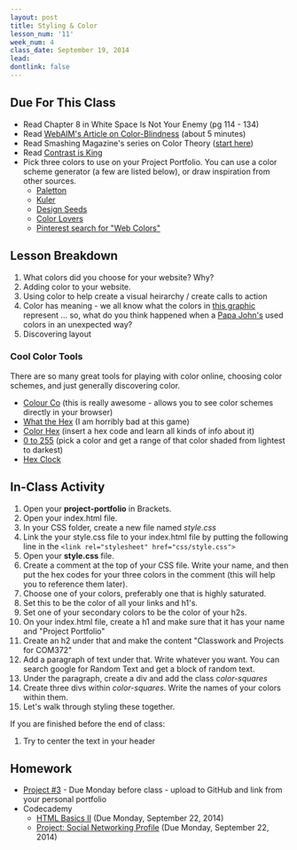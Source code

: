 ```yaml
---
layout: post
title: Styling & Color
lesson_num: '11'
week_num: 4
class_date: September 19, 2014
lead: 
dontlink: false
---
```


## Due For This Class

- Read Chapter 8 in White Space Is Not Your Enemy (pg 114 - 134)
- Read [WebAIM's Article on Color-Blindness](http://webaim.org/articles/visual/colorblind) (about 5 minutes)
- Read Smashing Magazine's series on Color Theory ([start here](http://www.smashingmagazine.com/2010/01/28/color-theory-for-designers-part-1-the-meaning-of-color/))
- Read [Contrast is King](http://alistapart.com/article/contrast-is-KING)
- Pick three colors to use on your Project Portfolio.  You can use a color scheme generator (a few are listed below), or draw inspiration from other sources.
  - [Paletton](http://paletton.com/#uid=1000u0kllllaFw0g0qFqFg0w0aF)
  - [Kuler](https://kuler.adobe.com/create/color-wheel/)
  - [Design Seeds](http://design-seeds.com/)
  - [Color Lovers](http://www.colourlovers.com/palettes)
  - [Pinterest search for "Web Colors"](http://www.pinterest.com/search/pins/?q=web%20colors&term_meta%5B%5D=web%7Ctyped&term_meta%5B%5D=colors%7Ctyped)

## Lesson Breakdown

1. What colors did you choose for your website?  Why?
2. Adding color to your website.
3. Using color to help create a visual heirarchy / create calls to action
4. Color has meaning - we all know what the colors in [this graphic](http://carsondellosa.secure.miisolutions.net/media/cd/images/product/large/188014.jpg) represent ... so, what do you think happened when a [Papa John's](https://i.imgur.com/ILLJa.jpg) used colors in an unexpected way?
4. Discovering layout


### Cool Color Tools

There are so many great tools for playing with color online, choosing color schemes, and just generally discovering color.

- [Colour Co](http://colourco.de/) (this is really awesome - allows you to see color schemes directly in your browser)
- [What the Hex](http://yizzle.com/whatthehex/?n=2) (I am horribly bad at this game)
- [Color Hex](http://www.color-hex.com/) (insert a hex code and learn all kinds of info about it)
- [0 to 255](http://0to255.com/) (pick a color and get a range of that color shaded from lightest to darkest)
- [Hex Clock](http://www.jacopocolo.com/hexclock/)

## In-Class Activity

1. Open your **project-portfolio** in Brackets.
2. Open your index.html file.
3. In your CSS folder, create a new file named *style.css*
4. Link the your style.css file to your index.html file by putting the following line in the <head>
```<link rel="stylesheet" href="css/style.css">```
5. Open your **style.css** file.
6. Create a comment at the top of your CSS file.  Write your name, and then put the hex codes for your three colors in the comment (this will help you to reference them later).
7. Choose one of your colors, preferably one that is highly saturated.
8. Set this to be the color of all your links and h1's.
9. Set one of your secondary colors to be the color of your h2s.
10. On your index.html file, create a h1 and make sure that it has your name and "Project Portfolio"
11. Create an h2 under that and make the content "Classwork and Projects for COM372"
12. Add a paragraph of text under that.  Write whatever you want.  You can search google for Random Text and get a block of random text.
13. Under the paragraph, create a div and add the class *color-squares*
14. Create three divs within *color-squares*.  Write the names of your colors within them.
15. Let's walk through styling these together.

If you are finished before the end of class:

1. Try to center the text in your header


## Homework

- [Project #3](/projects/03-images.html) - Due Monday before class - upload to GitHub and link from your personal portfolio
- Codecademy
  *   [HTML Basics II](http://www.codecademy.com/courses/web-beginner-en-y2Yjd) (Due Monday, September 22, 2014)
  *   [Project: Social Networking Profile](http://www.codecademy.com/courses/web-beginner-en-9x6JW) (Due Monday, September 22, 2014)